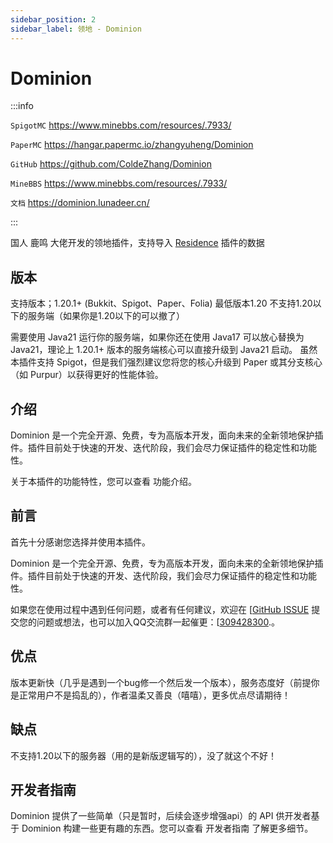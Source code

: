```yaml
---
sidebar_position: 2
sidebar_label: 领地 - Dominion
---
```


# Dominion

:::info

`SpigotMC` https://www.minebbs.com/resources/.7933/

`PaperMC` https://hangar.papermc.io/zhangyuheng/Dominion

`GitHub` https://github.com/ColdeZhang/Dominion

`MineBBS` https://www.minebbs.com/resources/.7933/

`文档` https://dominion.lunadeer.cn/

:::

国人 鹿鸣 大佬开发的领地插件，支持导入 [Residence](./Residence.md) 插件的数据

## 版本

支持版本；1.20.1+ (Bukkit、Spigot、Paper、Folia)
最低版本1.20
不支持1.20以下的服务端（如果你是1.20以下的可以撤了）

需要使用 Java21 运行你的服务端，如果你还在使用 Java17 可以放心替换为 Java21，理论上 1.20.1+ 版本的服务端核心可以直接升级到 Java21 启动。
虽然本插件支持 Spigot，但是我们强烈建议您将您的核心升级到 Paper 或其分支核心（如 Purpur）以获得更好的性能体验。

## 介绍

Dominion 是一个完全开源、免费，专为高版本开发，面向未来的全新领地保护插件。插件目前处于快速的开发、迭代阶段，我们会尽力保证插件的稳定性和功能性。

关于本插件的功能特性，您可以查看 功能介绍。

## 前言

首先十分感谢您选择并使用本插件。

Dominion 是一个完全开源、免费，专为高版本开发，面向未来的全新领地保护插件。插件目前处于快速的开发、迭代阶段，我们会尽力保证插件的稳定性和功能性。

如果您在使用过程中遇到任何问题，或者有任何建议，欢迎在 [[GitHub ISSUE](https://github.com/ColdeZhang/Dominion/issues) 提交您的问题或想法，也可以加入QQ交流群一起催更：[[309428300](http://qm.qq.com/cgi-bin/qm/qr?_wv=1027&k=_7PuAR06Klbz1QMo6cYkegpCzTcsU-eV&authKey=CjZbCC1sEr86MUVWhDUi8n1%2BIjXhVCM3I%2F3USTuvvQtDJenQn5pABAkktawTz8ZS&noverify=0&group_code=309428300).。

## 优点

版本更新快（几乎是遇到一个bug修一个然后发一个版本），服务态度好（前提你是正常用户不是捣乱的），作者温柔又善良（嘻嘻），更多优点尽请期待！

## 缺点

不支持1.20以下的服务器（用的是新版逻辑写的），没了就这个不好！

## 开发者指南

Dominion 提供了一些简单（只是暂时，后续会逐步增强api）的 API 供开发者基于 Dominion 构建一些更有趣的东西。您可以查看 开发者指南 了解更多细节。
